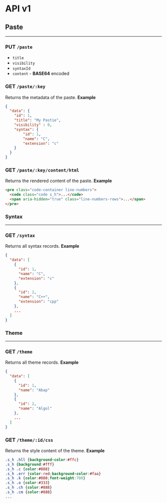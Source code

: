 # API v1

## Paste
---
### PUT `/paste`
* `title`
* `visibility`
* `syntaxId`
* `content` - **BASE64** encoded

### GET `/paste/:key`
Returns the metadata of the paste.
**Example**
```json
{
  "data": {
    "id": 1,
    "title": "My Pastie",
    "visibility" : 0,
    "syntax": {
        "id": 1,
        "name": "C",
        "extension": "c"
    }
  }
}
```

### GET `/paste/:key/content/html`
Returns the rendered content of the paste.
**Example**
```html
<pre class="code-container line-numbers">
  <code class="code s_h">...</code>
  <span aria-hidden="true" class="line-numbers-rows">...</span>
</pre>
```

### Syntax
---
### GET `/syntax`
Returns all syntax records.
**Example**
```json
{
  "data": [
    {
      "id": 1,
      "name": "C",
      "extension": "c"
    },
    {
      "id": 2,
      "name": "C++",
      "extension": "cpp"
    },
    ...
  ]
}
```

### Theme
---
### GET `/theme`
Returns all theme records.
**Example**
```json
{
  "data": [
    {
      "id": 1,
      "name": "Abap"
    },
    {
      "id": 2,
      "name": "Algol"
    },
    ...
  ]
}
```

### GET `/theme/:id/css`
Returns the style content of the theme.
**Example**
```css
.s_h .hll {background-color:#ffc}
.s_h {background:#fff}
.s_h .c {color:#888}
.s_h .err {color:red;background-color:#faa}
.s_h .k {color:#080;font-weight:700}
.s_h .o {color:#333}
.s_h .ch {color:#888}
.s_h .cm {color:#888}
...
```
